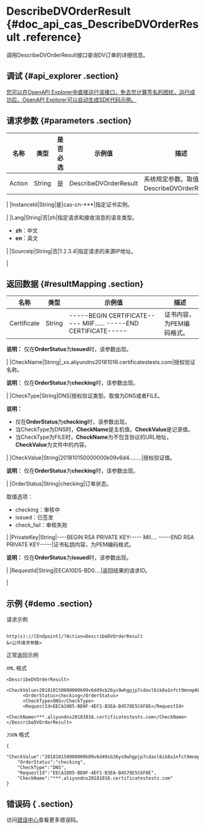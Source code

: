 # DescribeDVOrderResult {#doc_api_cas_DescribeDVOrderResult .reference}

调用DescribeDVOrderResult接口查询DV订单的详细信息。

## 调试 {#api_explorer .section}

[您可以在OpenAPI Explorer中直接运行该接口，免去您计算签名的困扰。运行成功后，OpenAPI Explorer可以自动生成SDK代码示例。](https://api.aliyun.com/#product=cas&api=DescribeDVOrderResult&type=RPC&version=2018-07-13)

## 请求参数 {#parameters .section}

|名称|类型|是否必选|示例值|描述|
|--|--|----|---|--|
|Action|String|是|DescribeDVOrderResult|系统规定参数。取值：DescribeDVOrderResult。

 |
|InstanceId|String|是|cas-cn-\*\*\*|指定证书实例。

 |
|Lang|String|否|zh|指定请求和接收消息的语言类型。

 -   **zh**：中文
-   **en**：英文

 |
|SourceIp|String|否|1.2.3.4|指定请求的来源IP地址。

 |

## 返回数据 {#resultMapping .section}

|名称|类型|示例值|描述|
|--|--|---|--|
|Certificate|String|-----BEGIN CERTIFICATE----- MIIF...... -----END CERTIFICATE-----|证书内容，为PEM编码格式。

 **说明：** 仅在**OrderStatus**为**issued**时，该参数出现。

 |
|CheckName|String|\_xx.aliyundns20181016.certificatestests.com|授权验证名称。

 **说明：** 仅在**OrderStatus**为**checking**时，该参数出现。

 |
|CheckType|String|DNS|授权验证类型。取值为DNS或者FILE。

 **说明：** 

-   仅在**OrderStatus**为**checking**时，该参数出现。
-   当CheckType为DNS时，**CheckName**是主机值，**CheckValue**是记录值。
-   当CheckType为FILE时，**CheckName**为不包含协议的URL地址，**CheckValue**为文件中的内容。

 |
|CheckValue|String|201810150000000k09v6d4........|授权验证值。

 **说明：** 仅在**OrderStatus**为**checking**时，该参数出现。

 |
|OrderStatus|String|checking|订单状态。

 取值选项：

 -   checking：审核中
-   issued：已签发
-   check\_fail：审核失败

 |
|PrivateKey|String|----BEGIN RSA PRIVATE KEY----- MII.... -----END RSA PRIVATE KEY-----|证书私钥内容，为PEM编码格式。

 **说明：** 仅在**OrderStatus**为**issued**时，该参数出现。

 |
|RequestId|String|EECA10D5-BD0....|返回结果的请求ID。

 |

## 示例 {#demo .section}

请求示例

``` {#request_demo}

http(s)://[Endpoint]/?Action=DescribeDVOrderResult
&<公共请求参数>

```

正常返回示例

`XML` 格式

``` {#xml_return_success_demo}
<DescribeDVOrderResult>
	  <CheckValue>201810150000000k09v6d49sb26ys9whgpjp7cdavl6ik8a1nfct9mnep68n0h31</CheckValue>
	  <OrderStatus>checking</OrderStatus>
	  <CheckType>DNS</CheckType>
	  <RequestId>EECA10D5-BD0F-4EF1-B3EA-B4578E5C6F8E</RequestId>
	  <CheckName>***.aliyundns20181016.certificatestests.com</CheckName>
</DescribeDVOrderResult>
```

`JSON` 格式

``` {#json_return_success_demo}
{
	"CheckValue":"201810150000000k09v6d49sb26ys9whgpjp7cdavl6ik8a1nfct9mnep68n0h31",
	"OrderStatus":"checking",
	"CheckType":"DNS",
	"RequestId":"EECA10D5-BD0F-4EF1-B3EA-B4578E5C6F8E",
	"CheckName":"***.aliyundns20181016.certificatestests.com"
}
```

## 错误码 { .section}

访问[错误中心](https://error-center.aliyun.com/status/product/cas)查看更多错误码。

